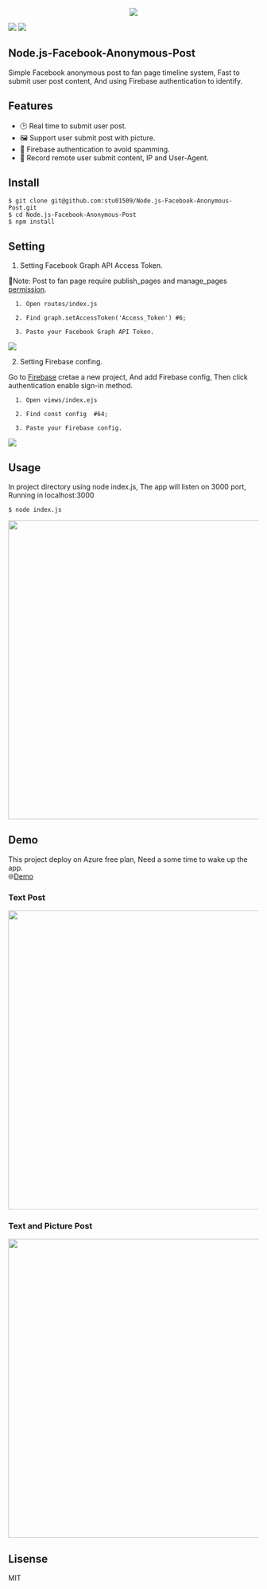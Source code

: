 <p align=center>
<img src="https://i.imgur.com/zy3X2wS.png">
</p>
<p align=center>

<a target="_blank" href="http://nodejs.org/download/" title="Node version"><img src="https://img.shields.io/badge/node.js-%3E=_6.0-green.svg"></a>
<a target="_blank" href="https://opensource.org/licenses/MIT" title="License: MIT"><img src="https://img.shields.io/badge/License-MIT-blue.svg"></a>

</p>

## Node.js-Facebook-Anonymous-Post

Simple Facebook anonymous post to fan page timeline system, Fast to submit user post content, And using Firebase authentication to identify.

## Features

*  🕑 Real time to submit user post.
*  🖼️ Support user submit post with picture.
*  🧖 Firebase authentication to avoid spamming.
*  📝 Record remote user submit content, IP and User-Agent.

## Install 

```Shell
$ git clone git@github.com:stu01509/Node.js-Facebook-Anonymous-Post.git
$ cd Node.js-Facebook-Anonymous-Post
$ npm install 

```

## Setting 

1. Setting Facebook Graph API Access Token.

  📌Note: Post to fan page require publish_pages and manage_pages [permission](https://developers.facebook.com/docs/facebook-login/permissions).

```Shell
  1. Open routes/index.js

  2. Find graph.setAccessToken('Access_Token') #6;

  3. Paste your Facebook Graph API Token.

```
<img src="https://i.imgur.com/D4pEuDu.png">

2. Setting Firebase confing.

Go to [Firebase](https://console.firebase.google.com/u/0/) cretae a new project, And add Firebase config, Then click authentication enable sign-in method.

```Shell
  1. Open views/index.ejs

  2. Find const config  #64;

  3. Paste your Firebase config.

```
<img src="https://i.imgur.com/RM6ne8K.png">

## Usage

In project directory using node index.js, The app will listen on 3000 port, Running in localhost:3000

```Shell
$ node index.js

```
<img width="600" src="https://i.imgur.com/5Er18jy.gif">

## Demo

This project deploy on Azure free plan, Need a some time to wake up the app.  
🌐[Demo](https://nodejs-facebook-anonymous-post.azurewebsites.net/)

### Text Post

<img width="600" src="https://i.imgur.com/7DU6R7P.gif">

### Text and Picture Post

<img width="600" src="https://i.imgur.com/Jpr1uZ1.gif">

## Lisense
MIT
